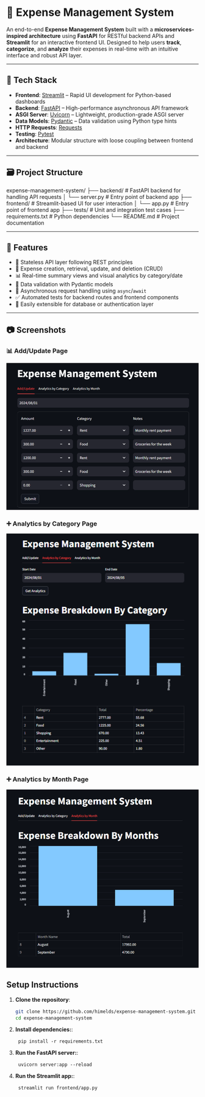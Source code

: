 # 💸 Expense Management System

An end-to-end **Expense Management System** built with a **microservices-inspired architecture** using **FastAPI** for RESTful backend APIs and **Streamlit** for an interactive frontend UI. Designed to help users **track**, **categorize**, and **analyze** their expenses in real-time with an intuitive interface and robust API layer.

---

## 🔧 Tech Stack

- **Frontend**: [Streamlit](https://streamlit.io/) – Rapid UI development for Python-based dashboards
- **Backend**: [FastAPI](https://fastapi.tiangolo.com/) – High-performance asynchronous API framework
- **ASGI Server**: [Uvicorn](https://www.uvicorn.org/) – Lightweight, production-grade ASGI server
- **Data Models**: [Pydantic](https://docs.pydantic.dev/) – Data validation using Python type hints
- **HTTP Requests**: [Requests](https://requests.readthedocs.io/)
- **Testing**: [Pytest](https://docs.pytest.org/en/stable/)
- **Architecture**: Modular structure with loose coupling between frontend and backend

---

## 🗃️ Project Structure

expense-management-system/
├── backend/ # FastAPI backend for handling API requests
│ └── server.py # Entry point of backend app
├── frontend/ # Streamlit-based UI for user interaction
│ └── app.py # Entry point of frontend app
├── tests/ # Unit and integration test cases
├── requirements.txt # Python dependencies
└── README.md # Project documentation


---

## 🚀 Features

- 🔐 Stateless API layer following REST principles
- 🧾 Expense creation, retrieval, update, and deletion (CRUD)
- 📊 Real-time summary views and visual analytics by category/date
- 🧠 Data validation with Pydantic models
- 🔄 Asynchronous request handling using `async`/`await`
- ✅ Automated tests for backend routes and frontend components
- 🔌 Easily extensible for database or authentication layer

---

## 📷 Screenshots

### 📊 Add/Update Page
![Add/Update Screenshot](UI_image_1.png)

### ➕ Analytics by Category Page
![ Analytics by Category Screenshot](UI_image_2.png)

### ➕ Analytics by Month Page
![Analytics by Month Screenshot](UI_image_3.png)

## Setup Instructions

1. **Clone the repository**:
   ```bash
   git clone https://github.com/himelds/expense-management-system.git
   cd expense-management-system
   ```
2. **Install dependencies:**:   
   ```commandline
    pip install -r requirements.txt
   ```
3. **Run the FastAPI server:**:   
   ```commandline
    uvicorn server:app --reload
   ```
4. **Run the Streamlit app:**:   
   ```commandline
    streamlit run frontend/app.py
